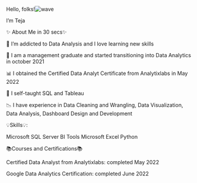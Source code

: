 Hello, folks!![wave](https://user-images.githubusercontent.com/106527893/194229667-9f33f06a-e7af-4d4a-a978-86df8a3b6a1e.gif)

 I’m Teja
 

✨ About Me in 30 secs✨

👀 I’m addicted to Data Analysis and I love learning new skills

💉 I am a management graduate  and started transitioning into Data Analytics in october 2021

📊 I obtained the Certified Data Analyt Certificate from Analytixlabs in May 2022

🌱 I self-taught SQL and Tableau

📉 I have experience in Data Cleaning and Wrangling, Data Visualization, Data Analysis, Dashboard Design and Development



 

💡Skills💡:

Microsoft SQL Server
BI Tools
Microsoft Excel
Python
 

📚Courses and Certifications📚

Certified Data Analyst from Analytixlabs: completed May 2022

Google Data Analytics Certification: completed June 2022
